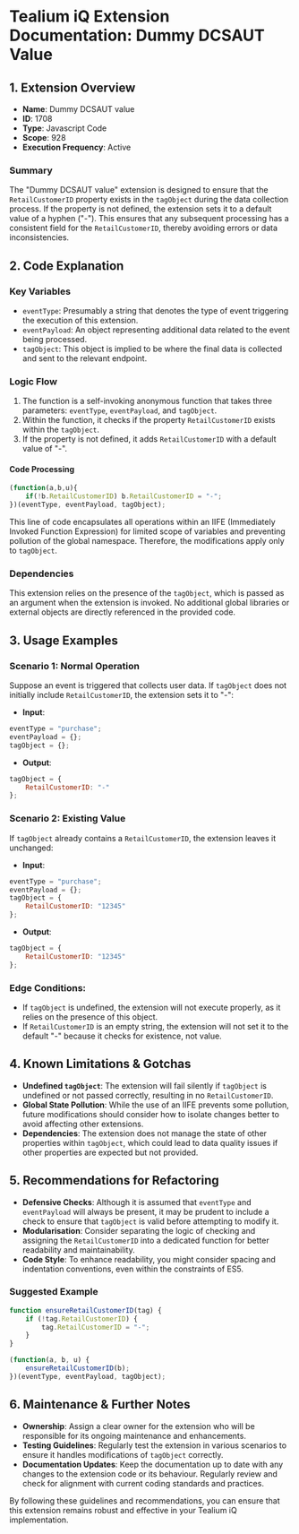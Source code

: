 # Tealium iQ Extension Documentation: Dummy DCSAUT Value

## 1. Extension Overview

- **Name**: Dummy DCSAUT value
- **ID**: 1708
- **Type**: Javascript Code
- **Scope**: 928
- **Execution Frequency**: Active

### Summary
The "Dummy DCSAUT value" extension is designed to ensure that the `RetailCustomerID` property exists in the `tagObject` during the data collection process. If the property is not defined, the extension sets it to a default value of a hyphen ("-"). This ensures that any subsequent processing has a consistent field for the `RetailCustomerID`, thereby avoiding errors or data inconsistencies.

## 2. Code Explanation

### Key Variables
- `eventType`: Presumably a string that denotes the type of event triggering the execution of this extension.
- `eventPayload`: An object representing additional data related to the event being processed.
- `tagObject`: This object is implied to be where the final data is collected and sent to the relevant endpoint.

### Logic Flow
1. The function is a self-invoking anonymous function that takes three parameters: `eventType`, `eventPayload`, and `tagObject`.
2. Within the function, it checks if the property `RetailCustomerID` exists within the `tagObject`.
3. If the property is not defined, it adds `RetailCustomerID` with a default value of "-".

#### Code Processing
```javascript
(function(a,b,u){
    if(!b.RetailCustomerID) b.RetailCustomerID = "-";
})(eventType, eventPayload, tagObject);
```
This line of code encapsulates all operations within an IIFE (Immediately Invoked Function Expression) for limited scope of variables and preventing pollution of the global namespace. Therefore, the modifications apply only to `tagObject`.

### Dependencies
This extension relies on the presence of the `tagObject`, which is passed as an argument when the extension is invoked. No additional global libraries or external objects are directly referenced in the provided code.

## 3. Usage Examples

### Scenario 1: Normal Operation
Suppose an event is triggered that collects user data. If `tagObject` does not initially include `RetailCustomerID`, the extension sets it to "-":

- **Input**:
```javascript
eventType = "purchase";
eventPayload = {};
tagObject = {};
```
- **Output**:
```javascript
tagObject = {
    RetailCustomerID: "-"
};
```

### Scenario 2: Existing Value
If `tagObject` already contains a `RetailCustomerID`, the extension leaves it unchanged:

- **Input**:
```javascript
eventType = "purchase";
eventPayload = {};
tagObject = {
    RetailCustomerID: "12345"
};
```
- **Output**:
```javascript
tagObject = {
    RetailCustomerID: "12345"
};
```

### Edge Conditions:
- If `tagObject` is undefined, the extension will not execute properly, as it relies on the presence of this object.
- If `RetailCustomerID` is an empty string, the extension will not set it to the default "-" because it checks for existence, not value.

## 4. Known Limitations & Gotchas

- **Undefined `tagObject`**: The extension will fail silently if `tagObject` is undefined or not passed correctly, resulting in no `RetailCustomerID`.
- **Global State Pollution**: While the use of an IIFE prevents some pollution, future modifications should consider how to isolate changes better to avoid affecting other extensions.
- **Dependencies**: The extension does not manage the state of other properties within `tagObject`, which could lead to data quality issues if other properties are expected but not provided.

## 5. Recommendations for Refactoring

- **Defensive Checks**: Although it is assumed that `eventType` and `eventPayload` will always be present, it may be prudent to include a check to ensure that `tagObject` is valid before attempting to modify it.
- **Modularisation**: Consider separating the logic of checking and assigning the `RetailCustomerID` into a dedicated function for better readability and maintainability.
- **Code Style**: To enhance readability, you might consider spacing and indentation conventions, even within the constraints of ES5.

### Suggested Example
```javascript
function ensureRetailCustomerID(tag) {
    if (!tag.RetailCustomerID) {
        tag.RetailCustomerID = "-";
    }
}

(function(a, b, u) {
    ensureRetailCustomerID(b);
})(eventType, eventPayload, tagObject);
```

## 6. Maintenance & Further Notes

- **Ownership**: Assign a clear owner for the extension who will be responsible for its ongoing maintenance and enhancements.
- **Testing Guidelines**: Regularly test the extension in various scenarios to ensure it handles modifications of `tagObject` correctly.
- **Documentation Updates**: Keep the documentation up to date with any changes to the extension code or its behaviour. Regularly review and check for alignment with current coding standards and practices.

By following these guidelines and recommendations, you can ensure that this extension remains robust and effective in your Tealium iQ implementation.